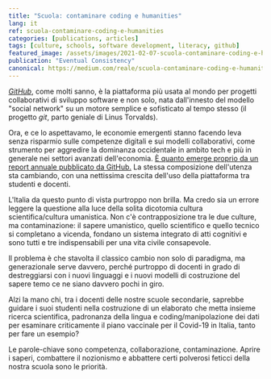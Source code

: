 ```yaml
---
title: "Scuola: contaminare coding e humanities"
lang: it
ref: scuola-contaminare-coding-e-humanities
categories: [publications, articles]
tags: [culture, schools, software development, literacy, github]
featured_image: /assets/images/2021-02-07-scuola-contaminare-coding-e-humanities.png
publication: "Eventual Consistency"
canonical: https://medium.com/reale/scuola-contaminare-coding-e-humanities-9a1a084e84ed
---
```


[*GitHub*](https://github.com/), come molti sanno, è la piattaforma più usata al mondo per progetti collaborativi di sviluppo software e non solo, nata dall'innesto del modello "social network" su un motore semplice e sofisticato al tempo stesso (il progetto *git*, parto geniale di Linus Torvalds).

Ora, e ce lo aspettavamo, le economie emergenti stanno facendo leva senza risparmio sulle competenze digitali e sui modelli collaborativi, come strumento per aggredire la dominanza occidentale in ambito tech e più in generale nei settori avanzati dell'economia. [È quanto emerge proprio da un report annuale pubblicato da GitHub.](https://octoverse.github.com/) La stessa composizione dell'utenza sta cambiando, con una nettissima crescita dell'uso della piattaforma tra studenti e docenti.

L'Italia da questo punto di vista purtroppo non brilla. Ma credo sia un errore leggere la questione alla luce della solita dicotomia cultura scientifica/cultura umanistica. Non c'è contrapposizione tra le due culture, ma contaminazione: il sapere umanistico, quello scientifico e quello tecnico si completano a vicenda, fondano un sistema integrato di atti cognitivi e sono tutti e tre indispensabili per una vita civile consapevole.

Il problema è che stavolta il classico cambio non solo di paradigma, ma generazionale serve davvero, perché purtroppo di docenti in grado di destreggiarsi con i nuovi linguaggi e i nuovi modelli di costruzione del sapere temo ce ne siano davvero pochi in giro.

Alzi la mano chi, tra i docenti delle nostre scuole secondarie, saprebbe guidare i suoi studenti nella costruzione di un elaborato che metta insieme ricerca scientifica, padronanza della lingua e coding/manipolazione dei dati per esaminare criticamente il piano vaccinale per il Covid-19 in Italia, tanto per fare un esempio?

Le parole-chiave sono competenza, collaborazione, contaminazione. Aprire i saperi, combattere il nozionismo e abbattere certi polverosi feticci della nostra scuola sono le priorità.
